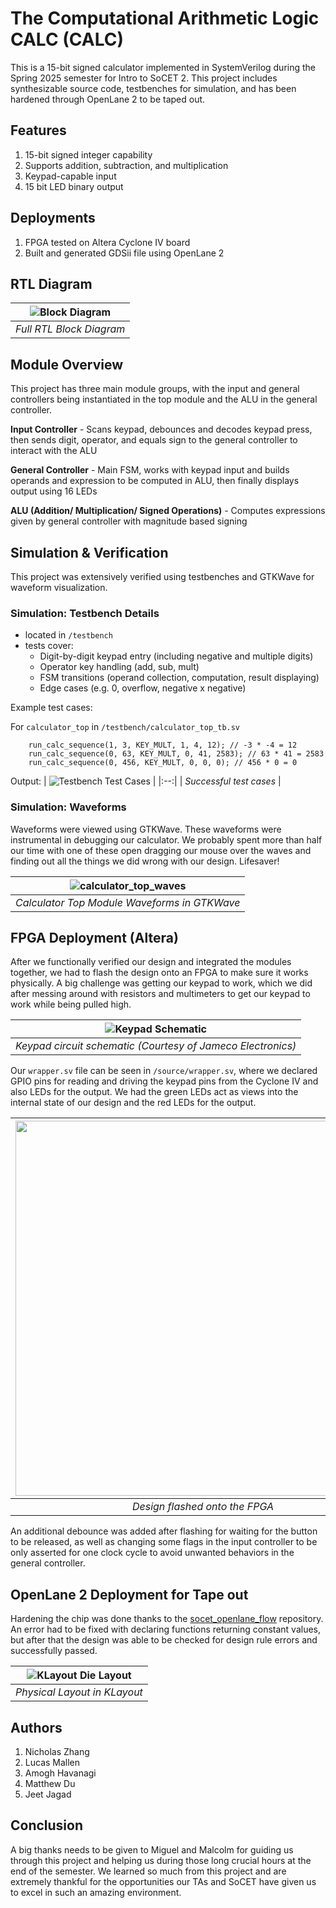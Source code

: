 # The Computational Arithmetic Logic CALC (CALC)

This is a 15-bit signed calculator implemented in SystemVerilog during the Spring 2025 semester for Intro to SoCET 2. This project includes synthesizable source code, testbenches for simulation, and has been hardened through OpenLane 2 to be taped out.

## Features
1. 15-bit signed integer capability
2. Supports addition, subtraction, and multiplication
3. Keypad-capable input
4. 15 bit LED binary output

## Deployments
1. FPGA tested on Altera Cyclone IV board
2. Built and generated GDSii file using OpenLane 2

## RTL Diagram

| ![Block Diagram](docs/CALC_block_diagram.png) | 
|:--:| 
| *Full RTL Block Diagram* |

## Module Overview
This project has three main module groups, with the input and general controllers being instantiated in the top module and the ALU in the general controller.

**Input Controller** - Scans keypad, debounces and decodes keypad press, then sends digit, operator, and equals sign to the general controller to interact with the ALU

**General Controller** - Main FSM, works with keypad input and builds operands and expression to be computed in ALU, then finally displays output using 16 LEDs

**ALU (Addition/ Multiplication/ Signed Operations)** - Computes expressions given by general controller with magnitude based signing

## Simulation & Verification
This project was extensively verified using testbenches and GTKWave for waveform visualization.

### Simulation: Testbench Details
- located in `/testbench`
- tests cover:
    - Digit-by-digit keypad entry (including negative and multiple digits)
    - Operator key handling (add, sub, mult)
    - FSM transitions (operand collection, computation, result displaying)
    - Edge cases (e.g. 0, overflow, negative x negative)
 
Example test cases:

For `calculator_top` in `/testbench/calculator_top_tb.sv`
```
    run_calc_sequence(1, 3, KEY_MULT, 1, 4, 12); // -3 * -4 = 12
    run_calc_sequence(0, 63, KEY_MULT, 0, 41, 2583); // 63 * 41 = 2583
    run_calc_sequence(0, 456, KEY_MULT, 0, 0, 0); // 456 * 0 = 0
```

Output:
| ![Testbench Test Cases](docs/calculator_top_tb_tests.png) | 
|:--:| 
| *Successful test cases* |

### Simulation: Waveforms

Waveforms were viewed using GTKWave. These waveforms were instrumental in debugging our calculator. We probably spent more than half our time with one of these open dragging our mouse over the waves and finding out all the things we did wrong with our design. Lifesaver!

| ![calculator_top_waves](docs/waveforms.png) | 
|:--:| 
| *Calculator Top Module Waveforms in GTKWave* |

## FPGA Deployment (Altera)
After we functionally verified our design and integrated the modules together, we had to flash the design onto an FPGA to make sure it works physically. A big challenge was getting our keypad to work, which we did after messing around with resistors and multimeters to get our keypad to work while being pulled high.

| ![Keypad Schematic](docs/keypad_sch.png) | 
|:--:| 
| *Keypad circuit schematic (Courtesy of Jameco Electronics)* |

Our `wrapper.sv` file can be seen in `/source/wrapper.sv`, where we declared GPIO pins for reading and driving the keypad pins from the Cyclone IV and also LEDs for the output. We had the green LEDs act as views into the internal state of our design and the red LEDs for the output.

| <img src="docs/FPGA.jpg" width="600"> | 
|:--:| 
| *Design flashed onto the FPGA* |

 An additional debounce was added after flashing for waiting for the button to be released, as well as changing some flags in the input controller to be only asserted for one clock cycle to avoid unwanted behaviors in the general controller. 

## OpenLane 2 Deployment for Tape out

Hardening the chip was done thanks to the [socet_openlane_flow](https://github.com/Purdue-SoCET/socet_openlane_flow) repository. An error had to be fixed with declaring functions returning constant values, but after that the design was able to be checked for design rule errors and successfully passed.

| ![KLayout Die Layout](docs/KLayout.jpg) | 
|:--:| 
| *Physical Layout in KLayout* |

## Authors
1. Nicholas Zhang
2. Lucas Mallen
3. Amogh Havanagi
4. Matthew Du
5. Jeet Jagad

## Conclusion

A big thanks needs to be given to Miguel and Malcolm for guiding us through this project and helping us during those long crucial hours at the end of the semester. We learned so much from this project and are extremely thankful for the opportunities our TAs and SoCET have given us to excel in such an amazing environment.
